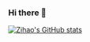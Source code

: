 ### Hi there 👋

<!--
**ZiHAO-LI-cmd/ZiHAO-LI-cmd** is a ✨ _special_ ✨ repository because its `README.md` (this file) appears on your GitHub profile.

Here are some ideas to get you started:

- 🔭 I’m currently working on ...
- 🌱 I’m currently learning ...
- 👯 I’m looking to collaborate on ...
- 🤔 I’m looking for help with ...
- 💬 Ask me about ...
- 📫 How to reach me: ...
- 😄 Pronouns: ...
- ⚡ Fun fact: ...

[![Top Langs](https://github-readme-stats.vercel.app/api/top-langs/?username=ZiHAO-LI-cmd&layout=compact)](https://github.com/anuraghazra/github-readme-stats)
-->

[![Zihao's GitHub stats](https://github-readme-stats.vercel.app/api?username=ZiHAO-LI-cmd&show_icons=true&count_private=true)](https://github.com/anuraghazra/github-readme-stats)

